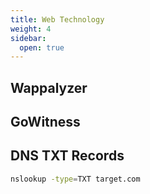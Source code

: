 ```yaml
---
title: Web Technology
weight: 4
sidebar:
  open: true
---
```


## Wappalyzer

## GoWitness

## DNS TXT Records
```bash
nslookup -type=TXT target.com
```

